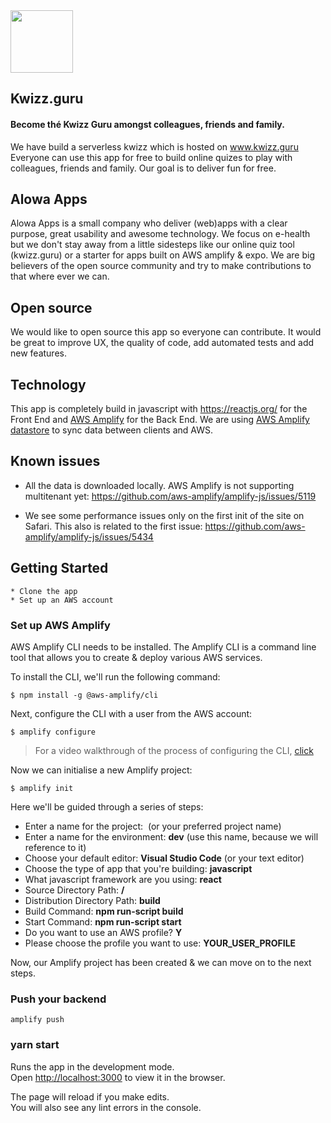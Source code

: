 <img src="https://github.com/alowa-apps/kwizz/blob/master/public/nerd.png" width="100">

## Kwizz.guru

#### Become thé Kwizz Guru amongst colleagues, friends and family.

We have build a serverless kwizz which is hosted on www.kwizz.guru Everyone can use this app for free to build online quizes to play with colleagues, friends and family. Our goal is to deliver fun for free.

## Alowa Apps

Alowa Apps is a small company who deliver (web)apps with a clear purpose, great usability and awesome technology. We focus on e-health but we don't stay away from a little sidesteps like our online quiz tool (kwizz.guru) or a starter for apps built on AWS amplify & expo. We are big believers of the open source community and try to make contributions to that where ever we can.

## Open source

We would like to open source this app so everyone can contribute. It would be great to improve UX, the quality of code, add automated tests and add new features.

## Technology

This app is completely build in javascript with https://reactjs.org/ for the Front End and [AWS Amplify](https://docs.amplify.aws/) for the Back End. We are using [AWS Amplify datastore](https://docs.amplify.aws/lib/datastore/getting-started/q/platform/js) to sync data between clients and AWS.

## Known issues

- All the data is downloaded locally. AWS Amplify is not supporting multitenant yet:
  https://github.com/aws-amplify/amplify-js/issues/5119

- We see some performance issues only on the first init of the site on Safari. This also is related to the first issue:
  https://github.com/aws-amplify/amplify-js/issues/5434

## Getting Started

```
* Clone the app
* Set up an AWS account
```

### Set up AWS Amplify

AWS Amplify CLI needs to be installed. The Amplify CLI is a command line tool that allows you to create & deploy various AWS services.

To install the CLI, we'll run the following command:

```
$ npm install -g @aws-amplify/cli

```

Next, configure the CLI with a user from the AWS account:

```
$ amplify configure

```

> For a video walkthrough of the process of configuring the CLI, [click](https://www.youtube.com/watch?v=fWbM5DLh25U)

Now we can initialise a new Amplify project:

```
$ amplify init
```

Here we'll be guided through a series of steps:

- Enter a name for the project: **<YOUR NAME>** (or your preferred project name)
- Enter a name for the environment: **dev** (use this name, because we will reference to it)
- Choose your default editor: **Visual Studio Code** (or your text editor)
- Choose the type of app that you're building: **javascript**
- What javascript framework are you using: **react**
- Source Directory Path: **/**
- Distribution Directory Path: **build**
- Build Command: **npm run-script build**
- Start Command: **npm run-script start**
- Do you want to use an AWS profile? **Y**
- Please choose the profile you want to use: **YOUR_USER_PROFILE**

Now, our Amplify project has been created & we can move on to the next steps.

### Push your backend

`amplify push`

### yarn start

Runs the app in the development mode.<br />
Open [http://localhost:3000](http://localhost:3000) to view it in the browser.

The page will reload if you make edits.<br />
You will also see any lint errors in the console.
